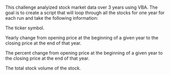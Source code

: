 This challenge analyized stock market data over 3 years using VBA. The goal is to create a script that will loop through all the stocks for one year for each run and take the following information:

The ticker symbol.

Yearly change from opening price at the beginning of a given year to the closing price at the end of that year.

The percent change from opening price at the beginning of a given year to the closing price at the end of that year.

The total stock volume of the stock.
